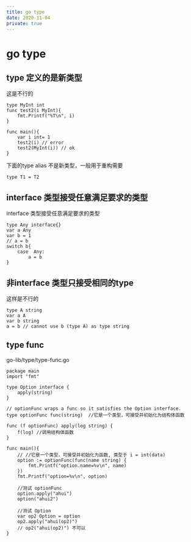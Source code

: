 ```yaml
---
title: go type
date: 2020-11-04
private: true
---
```

# go type
## type 定义的是新类型
这是不行的

    type MyInt int
    func test2(i MyInt){
        fmt.Printf("%T\n", i)
    }

    func main(){
        var i int= 1
        test2(i) // error
        test2(MyInt(i)) // ok
    }

下面的type alias 不是新类型，一般用于重构需要

    type T1 = T2

## interface 类型接受任意满足要求的类型
interface 类型接受任意满足要求的类型

    type Any interface{}
    var a Any
    var b = 1
    // a = b
    switch b{
        case  Any:
            a = b
    }

## 非interface 类型只接受相同的type
这样是不行的

    type A string
    var a A
    var b string
    a = b // cannot use b (type A) as type string

## type func
go-lib/type/type-func.go

    package main
    import "fmt"

    type Option interface {
        apply(string)
    }

    // optionFunc wraps a func so it satisfies the Option interface.
    type optionFunc func(string)  //它是一个类型，可接受并初始化为结构体函数

    func (f optionFunc) apply(log string) {
        f(log) //调用结构体函数
    }

    func main(){
        // //它是一个类型，可接受并初始化为函数, 类型于 i = int(data)
        option := optionFunc(func(name string) {
            fmt.Printf("option.name=%v\n", name)
        })
        fmt.Printf("option=%v\n", option)

        //测试 optionFunc
        option.apply("ahui")
        option("ahui2")

        //测试 Option
        var op2 Option = option
        op2.apply("ahui(op2)")
        // op2("ahui(op2)") 不可以
    }
